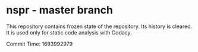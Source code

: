 # nspr - master branch

This repository contains frozen state of the repository.
Its history is cleared. It is used only for static code
analysis with Codacy.

Commit Time: 1693992979